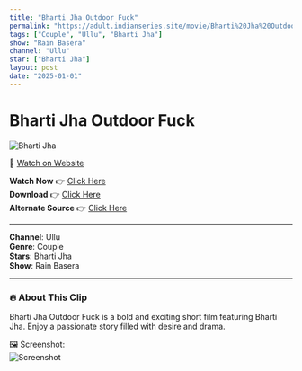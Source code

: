```yaml
---
title: "Bharti Jha Outdoor Fuck"
permalink: "https://adult.indianseries.site/movie/Bharti%20Jha%20Outdoor%20Fuck"
tags: ["Couple", "Ullu", "Bharti Jha"]
show: "Rain Basera"
channel: "Ullu"
star: ["Bharti Jha"]
layout: post
date: "2025-01-01"
---
```


# Bharti Jha Outdoor Fuck

![Bharti Jha](https://shorts.desisins.com/wp-content/uploads/2023/04/Bharti-Jha-Outdoor-Rain-Basera-Ullu-shorts.desisins.com_.jpg)

🔗 [Watch on Website](https://adult.indianseries.site/movie/Bharti%20Jha%20Outdoor%20Fuck)

**Watch Now** 👉 [Click Here](https://adult.indianseries.site/movie/Bharti%20Jha%20Outdoor%20Fuck)  
**Download** 👉 [Click Here](https://adult.indianseries.site/movie/Bharti%20Jha%20Outdoor%20Fuck)  
**Alternate Source** 👉 [Click Here](https://adult.indianseries.site/movie/Bharti%20Jha%20Outdoor%20Fuck)

---

**Channel**: Ullu  
**Genre**: Couple  
**Stars**: Bharti Jha  
**Show**: Rain Basera

---

### 🔥 About This Clip

Bharti Jha Outdoor Fuck is a bold and exciting short film featuring Bharti Jha. Enjoy a passionate story filled with desire and drama.
 
🖼️ Screenshot:  
![Screenshot](https://shorts.desisins.com/wp-content/uploads/2023/04/Bharti-Jha-Outdoor-Rain-Basera-Ullu-shorts.desisins.com_.jpg)
